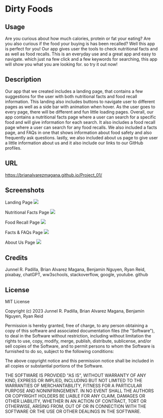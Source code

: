 # Dirty Foods

## Usage

Are you curious about how much calories, protein or fat your eating? Are you also curious if the food your buying is has been recalled? Well this app is perfect for you!
Our app gives user the tools to check nutritional facts and as well as food recalls. This is an everyday use and a great app and easy to navigate. which just na few click 
and a few keywords for searching, this app will show you what you are looking for. so try it out now!

## Description

Our app that we created includes a landing page, that contains a few suggestions for the user with both nutritional facts and food recall information. This landing also includes 
buttons to navigate user to different pages as well as a side bar with animation when hover. As the user goes to every page, there will be different and fun little loading pages.
Overall, our app contains a nutritional facts page where a user can search for a specific food and will give information for each search. It also includes a food recall page where 
a user can search for any food recalls. We also included a facts page, and FAQs in one that shows information about food safety and also frequently ask questions. lastly, we also 
included about us page to give user a little information about us and it also include our links to our GitHub profiles. 

## URL

https://brianalvarezmagana.github.io/Project_01/

## Screenshots

Landing Page
<img src="./assets/Images/landing-page.png"/>

Nutritional Facts Page
<img src="./assets/Images/nutritional-facts-page.png"/>

Food Recall Page
<img src="./assets/Images/food-recall-page.png"/>

Facts & FAQs Page
<img src="./assets/Images/facts-page.png"/>

About Us Page
<img src="./assets/Images/about-us-page.png"/>

## Credits

Junnel R. Padilla, Brian Alvarez Magana, Benjamin Nguyen, Ryan Reid, pixabay, chatGPT, ww3schools, stackoverflow, google, youtube. github

## License

MIT License

Copyright (c) 2023 Junnel R. Padilla, Brian Alvarez Magana, Benjamin Nguyen, Ryan Reid

Permission is hereby granted, free of charge, to any person obtaining a copy of this software and associated documentation files (the "Software"), to deal in the Software without restriction, including without limitation the rights to use, copy, modify, merge, publish, distribute, sublicense, and/or sell copies of the Software, and to permit persons to whom the Software is furnished to do so, subject to the following conditions:

The above copyright notice and this permission notice shall be included in all copies or substantial portions of the Software.

THE SOFTWARE IS PROVIDED "AS IS", WITHOUT WARRANTY OF ANY KIND, EXPRESS OR IMPLIED, INCLUDING BUT NOT LIMITED TO THE WARRANTIES OF MERCHANTABILITY, FITNESS FOR A PARTICULAR PURPOSE AND NONINFRINGEMENT. IN NO EVENT SHALL THE AUTHORS OR COPYRIGHT HOLDERS BE LIABLE FOR ANY CLAIM, DAMAGES OR OTHER LIABILITY, WHETHER IN AN ACTION OF CONTRACT, TORT OR OTHERWISE, ARISING FROM, OUT OF OR IN CONNECTION WITH THE SOFTWARE OR THE USE OR OTHER DEALINGS IN THE SOFTWARE.
